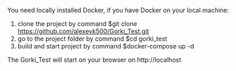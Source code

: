 You need locally installed Docker,
if you have Docker on your local machine:

1) clone the project by command $git clone https://github.com/alexeyk500/Gorki_Test.git
2) go to the project folder by command $cd gorki_test
3) build and start project by command $docker-compose up -d

The Gorki_Test will start on your browser on http://localhost
